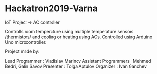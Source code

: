 # Hackatron2019-Varna

IoT Project -> AC controller

Controlls room temperature using multiple temperature sensors /thermistors/
and cooling or heating using ACs. Controlled using Arduino Uno microcontroller.

Project made by:

Lead Programmer       : Vladislav Marinov
Assistant Programmers : Mehmed Bedri, Galin Savov
Presenter             : Tolga Aptulov
Organizer             : Ivan Ganchev
